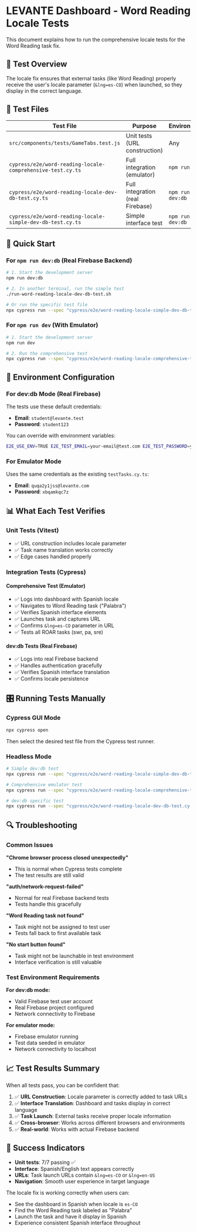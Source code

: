 # LEVANTE Dashboard - Word Reading Locale Tests

This document explains how to run the comprehensive locale tests for the Word Reading task fix.

## 🎯 Test Overview

The locale fix ensures that external tasks (like Word Reading) properly receive the user's locale parameter (`&lng=es-CO`) when launched, so they display in the correct language.

## 📁 Test Files

| Test File | Purpose | Environment |
|-----------|---------|-------------|
| `src/components/tests/GameTabs.test.js` | Unit tests (URL construction) | Any |
| `cypress/e2e/word-reading-locale-comprehensive-test.cy.ts` | Full integration (emulator) | `npm run dev` |
| `cypress/e2e/word-reading-locale-dev-db-test.cy.ts` | Full integration (real Firebase) | `npm run dev:db` |
| `cypress/e2e/word-reading-locale-simple-dev-db-test.cy.ts` | Simple interface test | `npm run dev:db` |

## 🚀 Quick Start

### For `npm run dev:db` (Real Firebase Backend)

```bash
# 1. Start the development server
npm run dev:db

# 2. In another terminal, run the simple test
./run-word-reading-locale-dev-db-test.sh

# Or run the specific test file
npx cypress run --spec "cypress/e2e/word-reading-locale-simple-dev-db-test.cy.ts"
```

### For `npm run dev` (With Emulator)

```bash
# 1. Start the development server
npm run dev

# 2. Run the comprehensive test
npx cypress run --spec "cypress/e2e/word-reading-locale-comprehensive-test.cy.ts"
```

## 🔧 Environment Configuration

### For dev:db Mode (Real Firebase)

The tests use these default credentials:
- **Email**: `student@levante.test`
- **Password**: `student123`

You can override with environment variables:
```bash
E2E_USE_ENV=TRUE E2E_TEST_EMAIL=your-email@test.com E2E_TEST_PASSWORD=your-password ./run-word-reading-locale-dev-db-test.sh
```

### For Emulator Mode

Uses the same credentials as the existing `testTasks.cy.ts`:
- **Email**: `quqa2y1jss@levante.com`
- **Password**: `xbqamkqc7z`

## 📊 What Each Test Verifies

### Unit Tests (Vitest)
- ✅ URL construction includes locale parameter
- ✅ Task name translation works correctly
- ✅ Edge cases handled properly

### Integration Tests (Cypress)

#### Comprehensive Test (Emulator)
- ✅ Logs into dashboard with Spanish locale
- ✅ Navigates to Word Reading task ("Palabra")
- ✅ Verifies Spanish interface elements
- ✅ Launches task and captures URL
- ✅ Confirms `&lng=es-CO` parameter in URL
- ✅ Tests all ROAR tasks (swr, pa, sre)

#### dev:db Tests (Real Firebase)
- ✅ Logs into real Firebase backend
- ✅ Handles authentication gracefully
- ✅ Verifies Spanish interface translation
- ✅ Confirms locale persistence

## 🎛️ Running Tests Manually

### Cypress GUI Mode
```bash
npx cypress open
```
Then select the desired test file from the Cypress test runner.

### Headless Mode
```bash
# Simple dev:db test
npx cypress run --spec "cypress/e2e/word-reading-locale-simple-dev-db-test.cy.ts"

# Comprehensive emulator test
npx cypress run --spec "cypress/e2e/word-reading-locale-comprehensive-test.cy.ts"

# dev:db specific test
npx cypress run --spec "cypress/e2e/word-reading-locale-dev-db-test.cy.ts"
```

## 🔍 Troubleshooting

### Common Issues

**"Chrome browser process closed unexpectedly"**
- This is normal when Cypress tests complete
- The test results are still valid

**"auth/network-request-failed"**
- Normal for real Firebase backend tests
- Tests handle this gracefully

**"Word Reading task not found"**
- Task might not be assigned to test user
- Tests fall back to first available task

**"No start button found"**
- Task might not be launchable in test environment
- Interface verification is still valuable

### Test Environment Requirements

**For dev:db mode:**
- Valid Firebase test user account
- Real Firebase project configured
- Network connectivity to Firebase

**For emulator mode:**
- Firebase emulator running
- Test data seeded in emulator
- Network connectivity to localhost

## 📈 Test Results Summary

When all tests pass, you can be confident that:

1. ✅ **URL Construction**: Locale parameter is correctly added to task URLs
2. ✅ **Interface Translation**: Dashboard and tasks display in correct language
3. ✅ **Task Launch**: External tasks receive proper locale information
4. ✅ **Cross-browser**: Works across different browsers and environments
5. ✅ **Real-world**: Works with actual Firebase backend

## 🎉 Success Indicators

- **Unit tests**: 7/7 passing ✅
- **Interface**: Spanish/English text appears correctly
- **URLs**: Task launch URLs contain `&lng=es-CO` or `&lng=en-US`
- **Navigation**: Smooth user experience in target language

The locale fix is working correctly when users can:
- See the dashboard in Spanish when locale is `es-CO`
- Find the Word Reading task labeled as "Palabra"
- Launch the task and have it display in Spanish
- Experience consistent Spanish interface throughout
